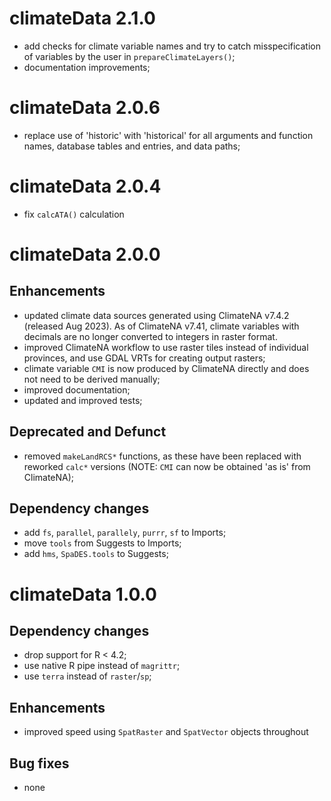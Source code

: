 # climateData 2.1.0

- add checks for climate variable names and try to catch misspecification of variables by the user in `prepareClimateLayers()`;
- documentation improvements;

# climateData 2.0.6

- replace use of 'historic' with 'historical' for all arguments and function names, database tables and entries, and data paths;

# climateData 2.0.4

- fix `calcATA()` calculation

# climateData 2.0.0

## Enhancements

- updated climate data sources generated using ClimateNA v7.4.2 (released Aug 2023). As of ClimateNA v7.41, climate variables with decimals are no longer converted to integers in raster format.
- improved ClimateNA workflow to use raster tiles instead of individual provinces, and use GDAL VRTs for creating output rasters;
- climate variable `CMI` is now produced by ClimateNA directly and does not need to be derived manually;
- improved documentation;
- updated and improved tests;

## Deprecated and Defunct

- removed `makeLandRCS*` functions, as these have been replaced with reworked `calc*` versions (NOTE: `CMI` can now be obtained 'as is' from ClimateNA);

## Dependency changes

- add `fs`, `parallel`, `parallely`, `purrr`, `sf` to Imports;
- move `tools` from Suggests to Imports;
- add `hms`, `SpaDES.tools` to Suggests;

# climateData 1.0.0

## Dependency changes

- drop support for R < 4.2;
- use native R pipe instead of `magrittr`;
- use `terra` instead of `raster`/`sp`;

## Enhancements

- improved speed using `SpatRaster` and `SpatVector` objects throughout

## Bug fixes
- none
